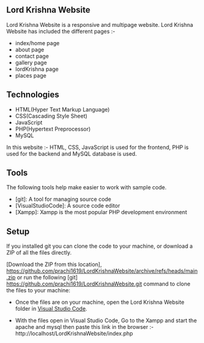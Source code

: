 ## Lord Krishna Website

Lord Krishna Website is a responsive and multipage website.
Lord Krishna Website has included the different pages :-
- index/home page
- about page
- contact page
- gallery page
- lordKrishna page
- places page

## Technologies

- HTML(Hyper Text Markup Language)
- CSS(Cascading Style Sheet)
- JavaScript
- PHP(Hypertext Preprocessor)
- MySQL

In this website :-
HTML, CSS, JavaScript  is used for the frontend,
PHP is used for the backend and
MySQL database is used.

## Tools
The following tools help make easier to work with sample code.

- [git]: A tool for managing source code
- [VisualStudioCode]: A source code editor
- [Xampp]: Xampp is the most popular PHP development environment

## Setup

If you installed git you can clone the code to your machine, or download a ZIP of all the files directly.

[Download the ZIP from this location], https://github.com/prachi1619/LordKrishnaWebsite/archive/refs/heads/main.zip
or run the following [git] https://github.com/prachi1619/LordKrishnaWebsite.git command to clone the files to your machine:

- Once the files are on your machine, open the Lord Krishna Website folder in [Visual Studio Code](https://code.visualstudio.com/).

- With the files open in Visual Studio Code, Go to the Xampp and start the apache and mysql then paste this link in the browser :-
http://localhost/LordKrishnaWebsite/index.php
